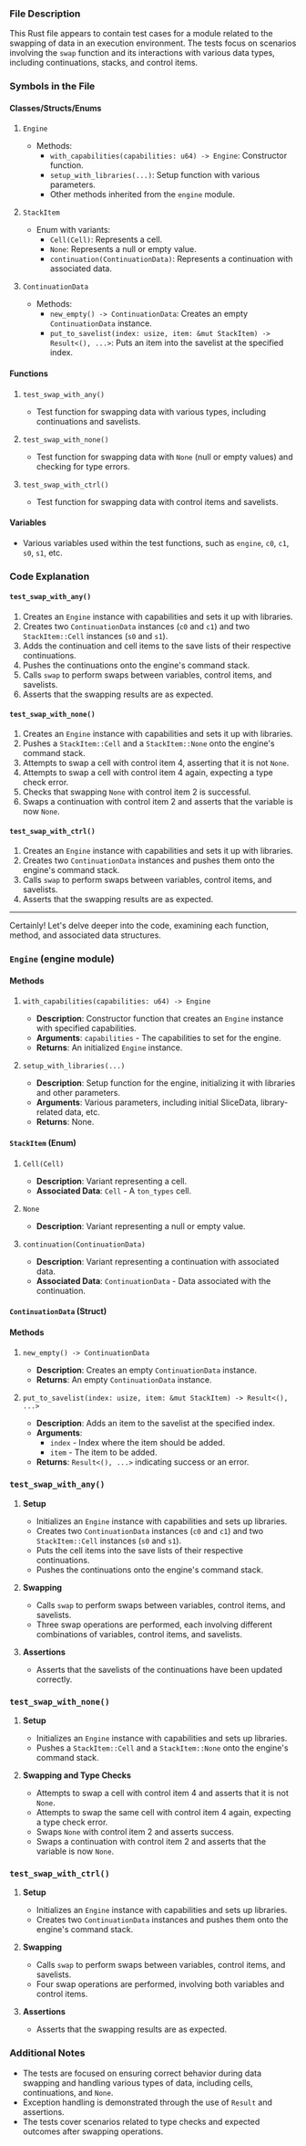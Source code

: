 ### File Description
This Rust file appears to contain test cases for a module related to the swapping of data in an execution environment. The tests focus on scenarios involving the `swap` function and its interactions with various data types, including continuations, stacks, and control items.

### Symbols in the File

#### Classes/Structs/Enums
1. `Engine`
    - Methods:
        - `with_capabilities(capabilities: u64) -> Engine`: Constructor function.
        - `setup_with_libraries(...)`: Setup function with various parameters.
        - Other methods inherited from the `engine` module.

2. `StackItem`
    - Enum with variants:
        - `Cell(Cell)`: Represents a cell.
        - `None`: Represents a null or empty value.
        - `continuation(ContinuationData)`: Represents a continuation with associated data.

3. `ContinuationData`
    - Methods:
        - `new_empty() -> ContinuationData`: Creates an empty `ContinuationData` instance.
        - `put_to_savelist(index: usize, item: &mut StackItem) -> Result<(), ...>`: Puts an item into the savelist at the specified index.

#### Functions
1. `test_swap_with_any()`
    - Test function for swapping data with various types, including continuations and savelists.

2. `test_swap_with_none()`
    - Test function for swapping data with `None` (null or empty values) and checking for type errors.

3. `test_swap_with_ctrl()`
    - Test function for swapping data with control items and savelists.

#### Variables
- Various variables used within the test functions, such as `engine`, `c0`, `c1`, `s0`, `s1`, etc.

### Code Explanation

#### `test_swap_with_any()`
1. Creates an `Engine` instance with capabilities and sets it up with libraries.
2. Creates two `ContinuationData` instances (`c0` and `c1`) and two `StackItem::Cell` instances (`s0` and `s1`).
3. Adds the continuation and cell items to the save lists of their respective continuations.
4. Pushes the continuations onto the engine's command stack.
5. Calls `swap` to perform swaps between variables, control items, and savelists.
6. Asserts that the swapping results are as expected.

#### `test_swap_with_none()`
1. Creates an `Engine` instance with capabilities and sets it up with libraries.
2. Pushes a `StackItem::Cell` and a `StackItem::None` onto the engine's command stack.
3. Attempts to swap a cell with control item 4, asserting that it is not `None`.
4. Attempts to swap a cell with control item 4 again, expecting a type check error.
5. Checks that swapping `None` with control item 2 is successful.
6. Swaps a continuation with control item 2 and asserts that the variable is now `None`.

#### `test_swap_with_ctrl()`
1. Creates an `Engine` instance with capabilities and sets it up with libraries.
2. Creates two `ContinuationData` instances and pushes them onto the engine's command stack.
3. Calls `swap` to perform swaps between variables, control items, and savelists.
4. Asserts that the swapping results are as expected.

***




Certainly! Let's delve deeper into the code, examining each function, method, and associated data structures.

### `Engine` (engine module)
#### Methods
1. `with_capabilities(capabilities: u64) -> Engine`
   - **Description**: Constructor function that creates an `Engine` instance with specified capabilities.
   - **Arguments**: `capabilities` - The capabilities to set for the engine.
   - **Returns**: An initialized `Engine` instance.

2. `setup_with_libraries(...)`
   - **Description**: Setup function for the engine, initializing it with libraries and other parameters.
   - **Arguments**: Various parameters, including initial SliceData, library-related data, etc.
   - **Returns**: None.

#### `StackItem` (Enum)
1. `Cell(Cell)`
   - **Description**: Variant representing a cell.
   - **Associated Data**: `Cell` - A `ton_types` cell.

2. `None`
   - **Description**: Variant representing a null or empty value.

3. `continuation(ContinuationData)`
   - **Description**: Variant representing a continuation with associated data.
   - **Associated Data**: `ContinuationData` - Data associated with the continuation.

#### `ContinuationData` (Struct)
#### Methods
1. `new_empty() -> ContinuationData`
   - **Description**: Creates an empty `ContinuationData` instance.
   - **Returns**: An empty `ContinuationData` instance.

2. `put_to_savelist(index: usize, item: &mut StackItem) -> Result<(), ...>`
   - **Description**: Adds an item to the savelist at the specified index.
   - **Arguments**:
     - `index` - Index where the item should be added.
     - `item` - The item to be added.
   - **Returns**: `Result<(), ...>` indicating success or an error.

### `test_swap_with_any()`
1. **Setup**
   - Initializes an `Engine` instance with capabilities and sets up libraries.
   - Creates two `ContinuationData` instances (`c0` and `c1`) and two `StackItem::Cell` instances (`s0` and `s1`).
   - Puts the cell items into the save lists of their respective continuations.
   - Pushes the continuations onto the engine's command stack.

2. **Swapping**
   - Calls `swap` to perform swaps between variables, control items, and savelists.
   - Three swap operations are performed, each involving different combinations of variables, control items, and savelists.

3. **Assertions**
   - Asserts that the savelists of the continuations have been updated correctly.

### `test_swap_with_none()`
1. **Setup**
   - Initializes an `Engine` instance with capabilities and sets up libraries.
   - Pushes a `StackItem::Cell` and a `StackItem::None` onto the engine's command stack.

2. **Swapping and Type Checks**
   - Attempts to swap a cell with control item 4 and asserts that it is not `None`.
   - Attempts to swap the same cell with control item 4 again, expecting a type check error.
   - Swaps `None` with control item 2 and asserts success.
   - Swaps a continuation with control item 2 and asserts that the variable is now `None`.

### `test_swap_with_ctrl()`
1. **Setup**
   - Initializes an `Engine` instance with capabilities and sets up libraries.
   - Creates two `ContinuationData` instances and pushes them onto the engine's command stack.

2. **Swapping**
   - Calls `swap` to perform swaps between variables, control items, and savelists.
   - Four swap operations are performed, involving both variables and control items.

3. **Assertions**
   - Asserts that the swapping results are as expected.

### Additional Notes
- The tests are focused on ensuring correct behavior during data swapping and handling various types of data, including cells, continuations, and `None`.
- Exception handling is demonstrated through the use of `Result` and assertions.
- The tests cover scenarios related to type checks and expected outcomes after swapping operations.
